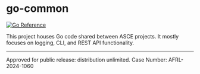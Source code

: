 # go-common

[![Go Reference](https://pkg.go.dev/badge/gitlab.com/act3-ai/asce/go-common.svg)](https://pkg.go.dev/gitlab.com/act3-ai/asce/go-common)

This project houses Go code shared between ASCE projects. It mostly focuses on logging, CLI, and REST API functionality.

---

Approved for public release: distribution unlimited. Case Number: AFRL-2024-1060

